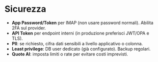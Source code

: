 # Sicurezza

- **App Password/Token** per IMAP (non usare password normali). Abilita 2FA sul provider.
- **API Token** per endpoint interni (in produzione preferisci JWT/OPA e TLS).
- **PII**: se richiesto, cifra dati sensibili a livello applicativo o colonna.
- **Least privilege**: DB user dedicato (già configurato). Backup regolari.
- **Quote AI**: imposta limiti o rate per evitare costi imprevisti.

